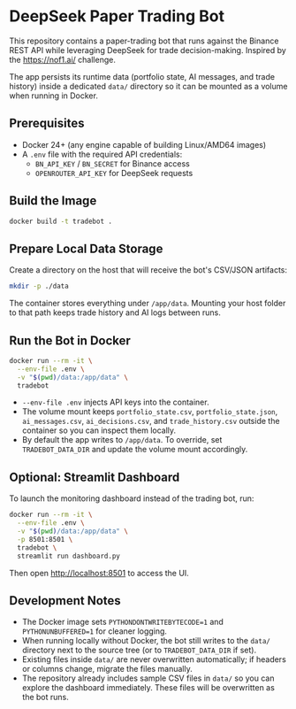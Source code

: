 # DeepSeek Paper Trading Bot

This repository contains a paper-trading bot that runs against the Binance REST API while leveraging DeepSeek for trade decision-making. Inspired by the https://nof1.ai/ challenge. 

The app persists its runtime data (portfolio state, AI messages, and trade history) inside a dedicated `data/` directory so it can be mounted as a volume when running in Docker.

## Prerequisites

- Docker 24+ (any engine capable of building Linux/AMD64 images)
- A `.env` file with the required API credentials:
  - `BN_API_KEY` / `BN_SECRET` for Binance access
  - `OPENROUTER_API_KEY` for DeepSeek requests

## Build the Image

```bash
docker build -t tradebot .
```

## Prepare Local Data Storage

Create a directory on the host that will receive the bot's CSV/JSON artifacts:

```bash
mkdir -p ./data
```

The container stores everything under `/app/data`. Mounting your host folder to that path keeps trade history and AI logs between runs.

## Run the Bot in Docker

```bash
docker run --rm -it \
  --env-file .env \
  -v "$(pwd)/data:/app/data" \
  tradebot
```

- `--env-file .env` injects API keys into the container.
- The volume mount keeps `portfolio_state.csv`, `portfolio_state.json`, `ai_messages.csv`, `ai_decisions.csv`, and `trade_history.csv` outside the container so you can inspect them locally.
- By default the app writes to `/app/data`. To override, set `TRADEBOT_DATA_DIR` and update the volume mount accordingly.

## Optional: Streamlit Dashboard

To launch the monitoring dashboard instead of the trading bot, run:

```bash
docker run --rm -it \
  --env-file .env \
  -v "$(pwd)/data:/app/data" \
  -p 8501:8501 \
  tradebot \
  streamlit run dashboard.py
```

Then open <http://localhost:8501> to access the UI.

## Development Notes

- The Docker image sets `PYTHONDONTWRITEBYTECODE=1` and `PYTHONUNBUFFERED=1` for cleaner logging.
- When running locally without Docker, the bot still writes to the `data/` directory next to the source tree (or to `TRADEBOT_DATA_DIR` if set).
- Existing files inside `data/` are never overwritten automatically; if headers or columns change, migrate the files manually.
- The repository already includes sample CSV files in `data/` so you can explore the dashboard immediately. These files will be overwritten as the bot runs.
